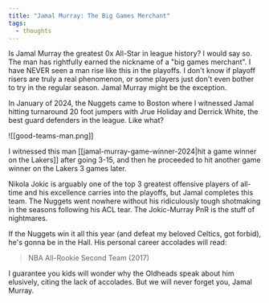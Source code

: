 ```yaml
---
title: "Jamal Murray: The Big Games Merchant"
tags:
  - thoughts
---
```

Is Jamal Murray the greatest 0x All-Star in league history? I would say so. The man has rightfully earned the nickname of a "big games merchant". I have NEVER seen a man rise like this in the playoffs. I don't know if playoff risers are truly a real phenomenon, or some players just don't even bother to try in the regular season. Jamal Murray might be the exception.

 In January of 2024, the Nuggets came to Boston where I witnessed Jamal hitting turnaround 20 foot jumpers with Jrue Holiday and Derrick White, the best guard defenders in the league. Like what?

![[good-teams-man.png]]

I witnessed this man [[jamal-murray-game-winner-2024|hit a game winner on the Lakers]] after going 3-15, and then he proceeded to hit another game winner on the Lakers 3 games later.

Nikola Jokic is arguably one of the top 3 greatest offensive players of all-time and his excellence carries into the playoffs, but Jamal completes this team. The Nuggets went nowhere without his ridiculously tough shotmaking in the seasons following his ACL tear. The Jokic-Murray PnR is the stuff of nightmares.

If the Nuggets win it all this year (and defeat my beloved Celtics, got forbid), he's gonna be in the Hall. His personal career accolades will read:

> NBA All-Rookie Second Team (2017)

I guarantee you kids will wonder why the Oldheads speak about him elusively, citing the lack of accolades. But we will never forget you, Jamal Murray.